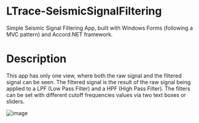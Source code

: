 # LTrace-SeismicSignalFiltering
Simple Seismic Signal Filtering App, built with Windows Forms (following a MVC pattern) and Accord.NET framework.

# Description
This app has only one view, where both the raw signal and the filtered signal can be seen. 
The filtered signal is the result of the raw signal being applied to a LPF (Low Pass Filter) and a HPF (High Pass Filter). The filters
can be set with different cutoff frequencies values via two text boxes or sliders.

![image](https://github.com/andrekruss/LTrace-SeismicSignalFiltering/assets/30608106/92e2ff6e-9e53-4485-82fd-8024375118f7)
